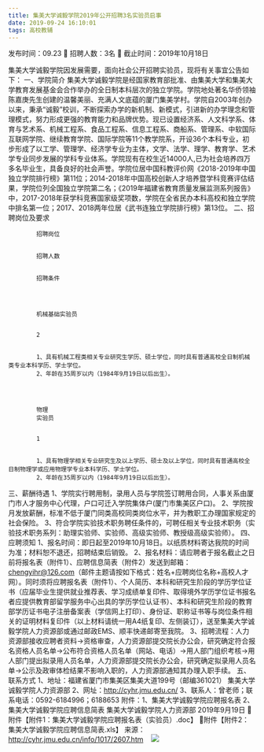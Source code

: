 ```yaml
---
title: 集美大学诚毅学院2019年公开招聘3名实验员启事
date: 2019-09-24 16:10:01
tags: 高校教辅
---
```

发布时间：09.23   🌟   招聘人数：3名   🌈   截止时间：2019年10月18日
<!-- more -->
集美大学诚毅学院因发展需要，面向社会公开招聘实验员，现将有关事宜公告如下：
一、学院简介
集美大学诚毅学院是经国家教育部批准、由集美大学和集美大学教育发展基金会合作举办的全日制本科层次的独立学院。学院地处著名华侨领袖陈嘉庚先生创建的温馨美丽、充满人文底蕴的厦门集美学村。学院自2003年创办以来，秉承“诚毅”校训，不断探索办学的新机制、新模式，引进新的办学理念和管理模式，努力形成更强的教育能力和品牌优势。现已设置经济系、人文科学系、体育与艺术系、机械工程系、食品工程系、信息工程系、商船系、管理系、中软国际互联网学院、继续教育学院、国际学院等11个教学院系，开设36个本科专业，初步形成了以工学、管理学、经济学专业为主体，文学、法学、理学、教育学、艺术学专业同步发展的学科专业体系。学院现有在校生近14000人,已为社会培养四万多名毕业生，具备良好的社会声誉。学院位居中国科教评价网《2018-2019年中国独立学院排行榜》第11位；2014-2018年中国高校创新人才培养暨学科竞赛评估结果，学院位列全国独立学院第二名；《2019年福建省教育质量发展监测系列报告》中，2017-2018年获学科竞赛国家级奖项数，学院在全省民办本科高校和独立学院中排名第一位；2017、2018两年位居《武书连独立学院排行榜》第13位。
二、招聘岗位及要求

    
        
            
            招聘岗位
            
            
            招聘人数
            
            
            招聘条件
            
        
        
            
            机械基础实验员
            
            
            2
            
            
            1、具有机械工程类相关专业研究生学历、硕士学位，同时具有普通高校全日制机械类专业本科学历、学士学位。
            2、年龄在35周岁以内（1984年9月19日以后出生）。
            
        
        
            
            物理
            实验员
            
            
            1
            
            
            1、具有物理学相关专业研究生及以上学历、硕士及以上学位，同时具有普通高校全日制物理学或应用物理学专业本科学历、学士学位。
            2、年龄在35周岁以内（1984年9月19日以后出生）。
            
        
    

三、薪酬待遇
1、学院实行聘用制，录用人员与学院签订聘用合同，人事关系由厦门市人才服务中心代理，户口可迁入学院集体户(厦门市集美区户口)。
2、学院按月发放薪酬，标准不低于厦门同类高校同类岗位水平，并为教职工办理国家规定的社会保险。
3、符合学院实验技术职务聘任条件的，可聘任相关专业技术职务（实验技术职务系列：助理实验师、实验师、高级实验师、教授级高级实验师）。
四、应聘须知
1、报名时间：即日起至2019年10月18日。以纸质材料寄达我院的时间为准；材料恕不退还，招聘结束后销毁。
2、报名材料：请应聘者于报名截止之日前将报名表（附件1）、应聘信息简表（附件2）发送到邮箱：chengyihr@126.com（邮件主题请按如下格式：姓名+应聘岗位名称+高校人才网）。同时须将应聘报名表（附件1）、个人简历、本科和研究生阶段的学历学位证书（应届毕业生提供就业推荐表、学习成绩单复印件、取得境外学历学位证书报名者应提供教育部留学服务中心出具的学历学位认证书）、本科和研究生阶段的教育部学历证书电子注册备案表（学信网上打印）、身份证、职称证书等与岗位条件相关的证明材料复印件（以上材料请统一用A4纸复印、左侧装订），送至集美大学诚毅学院人力资源部或通过邮政EMS、顺丰快递邮寄至我院。
3、招聘流程：人力资源部接收应聘者资料→资格审查，人力资源部提交院长办公会，研究确定符合报名资格人员名单→公布符合资格人员名单（网站、电话）→用人部门组织考核→用人部门提出拟录用人员名单，人力资源部提交院长办公会，研究确定拟录用人员名单→公示及政审体检结果不影响入职的，人力资源部通知其办理入职手续。
五、联系方式
1、地址：福建省厦门市集美区集美大道199号（邮编361021）
集美大学诚毅学院人力资源部
2、网址：http://cyhr.jmu.edu.cn/
3、联系人：曾老师；联系电话：0592-6184996；6188653
附件：1、集美大学诚毅学院应聘报名表
2、集美大学诚毅学院应聘信息简表
集美大学诚毅学院人力资源部
2019年9月19日
附件【附件1：集美大学诚毅学院应聘报名表（实验员）.doc】
附件【附件2：集美大学诚毅学院应聘信息简表.xls】
来源：
http://cyhr.jmu.edu.cn/info/1017/2607.htm
 
 ![](https://cdn.weiweiblog.cn/20181015134814.png)